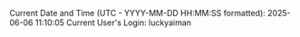 Current Date and Time (UTC - YYYY-MM-DD HH:MM:SS formatted): 2025-06-06 11:10:05
Current User's Login: luckyaiman
